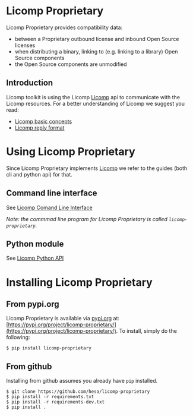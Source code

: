 # Licomp Proprietary

Licomp Proprietary provides compatibility data:

* between a Proprietary outbound license and inbound Open Source licenses
* when distributing a binary, linking to (e.g. linking to a library) Open Source components
* the Open Source components are unmodified

## Introduction 

Licomp toolkit is using the Licomp [Licomp](https://github.com/hesa/licomp) api to communicate with the Licomp resources. For a better understanding of Licomp we suggest you read:

* [Licomp basic concepts](https://github.com/hesa/licomp/#licomp-concepts)
* [Licomp reply format](https://github.com/hesa/licomp/blob/main/docs/reply-format.md)

# Using Licomp Proprietary

Since Licomp Proprietary implements [Licomp](https://github.com/hesa/licomp) we refer to the guides (both cli and python api) for that.

## Command line interface

See [Licomp Comand Line Interface](https://github.com/hesa/licomp/blob/main/docs/cli-guide.md)

_Note: the commmad line program for Licomp Proprietary is called `licomp-proprietary`._

## Python module

See [Licomp Python API](https://github.com/hesa/licomp/blob/main/docs/python-api.md)

# Installing Licomp Proprietary

## From pypi.org

Licomp Proprietary is available via [pypi.org](https://pypi.org/) at: [https://pypi.org/project/licomp-proprietary/](https://pypi.org/project/licomp-proprietary/). To install, simply do the following:

```
$ pip install licomp-proprietary
```

## From github

Installing from github assumes you already have `pip` installed.

```
$ git clone https://github.com/hesa/licomp-proprietary
$ pip install -r requirements.txt
$ pip install -r requirements-dev.txt
$ pip install .
```
